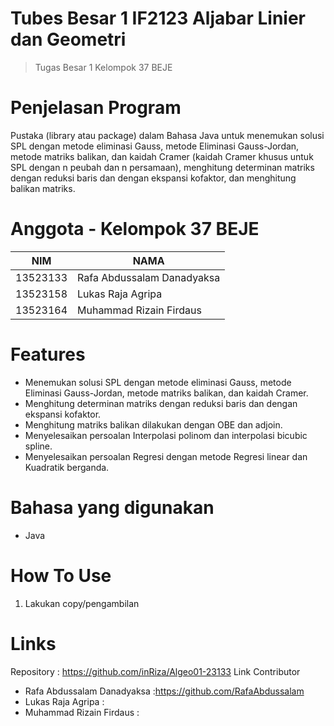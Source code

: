 # Tubes Besar 1 IF2123 Aljabar Linier dan Geometri
> Tugas Besar 1 Kelompok 37 BEJE

# Penjelasan Program
Pustaka (library atau package) dalam Bahasa Java untuk menemukan solusi SPL dengan metode eliminasi Gauss, metode Eliminasi Gauss-Jordan, metode matriks balikan, dan kaidah Cramer (kaidah Cramer khusus untuk SPL dengan n peubah dan n persamaan), menghitung determinan matriks dengan reduksi baris dan dengan ekspansi kofaktor, dan menghitung balikan matriks. 

# Anggota - Kelompok 37 BEJE
| NIM  | NAMA |
| ------------- | ------------- |
| 13523133 | Rafa Abdussalam Danadyaksa  |
| 13523158 | Lukas Raja Agripa  |
| 13523164 | Muhammad Rizain Firdaus  |

# Features
-  Menemukan solusi SPL dengan metode eliminasi Gauss, metode Eliminasi Gauss-Jordan, metode matriks balikan, dan kaidah Cramer.
-  Menghitung determinan matriks dengan reduksi baris dan dengan ekspansi kofaktor.
-  Menghitung matriks balikan dilakukan dengan OBE dan adjoin.
-  Menyelesaikan persoalan Interpolasi polinom dan interpolasi bicubic spline.
-  Menyelesaikan persoalan Regresi dengan metode Regresi linear dan Kuadratik berganda.

# Bahasa yang digunakan
- Java
  
# How To Use
1. Lakukan copy/pengambilan


# Links
Repository : https://github.com/inRiza/Algeo01-23133
Link Contributor
- Rafa Abdussalam Danadyaksa :https://github.com/RafaAbdussalam
- Lukas Raja Agripa :
- Muhammad Rizain Firdaus :


